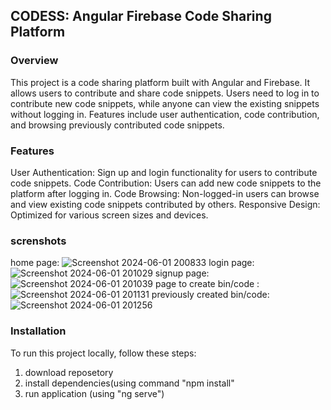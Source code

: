 ## CODESS: Angular Firebase Code Sharing Platform
### Overview
This project is a code sharing platform built with Angular and Firebase. It allows users to contribute and share code snippets. Users need to log in to contribute new code snippets, while anyone can view the existing snippets without logging in. Features include user authentication, code contribution, and browsing previously contributed code snippets.

### Features
User Authentication: Sign up and login functionality for users to contribute code snippets.
Code Contribution: Users can add new code snippets to the platform after logging in.
Code Browsing: Non-logged-in users can browse and view existing code snippets contributed by others.
Responsive Design: Optimized for various screen sizes and devices.
### screnshots
home page:
![Screenshot 2024-06-01 200833](https://github.com/sarang2503/codess/assets/121804106/5e7ec298-7e80-4cd4-8418-afd99b749937)
login page:
![Screenshot 2024-06-01 201029](https://github.com/sarang2503/codess/assets/121804106/27ce0d7b-be3e-46e6-8cae-02bc7c71b34d)
signup page:
![Screenshot 2024-06-01 201039](https://github.com/sarang2503/codess/assets/121804106/56dc37e0-1ad1-4acc-82ee-b9006c3c753c)
page to create bin/code :
![Screenshot 2024-06-01 201131](https://github.com/sarang2503/codess/assets/121804106/3da7ffff-f3bb-4032-9e51-c736e85e9bde)
previously created bin/code: 
![Screenshot 2024-06-01 201256](https://github.com/sarang2503/codess/assets/121804106/edaefe4c-9e6c-4098-9124-dea12ce544dd)




### Installation
To run this project locally, follow these steps:
1. download reposetory
2. install dependencies(using command "npm install"
3. run application (using "ng serve")
   
